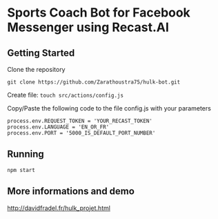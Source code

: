 # Sports Coach Bot for Facebook Messenger using Recast.AI

Getting Started
--------------------

Clone the repository

`git clone https://github.com/Zarathoustra75/hulk-bot.git`

Create file: `touch src/actions/config.js`

Copy/Paste the following code to the file config.js with your parameters

```
process.env.REQUEST_TOKEN = 'YOUR_RECAST_TOKEN'
process.env.LANGUAGE = 'EN_OR_FR'
process.env.PORT = '5000_IS_DEFAULT_PORT_NUMBER'
```

Running
--------------------

`npm start`

More informations and demo
--------------------

http://davidfradel.fr/hulk_projet.html
